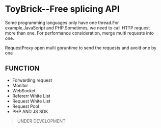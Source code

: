 # ToyBrick--Free splicing API
Some programming languages only have one thread.For example,JavaScript and PHP.Sometimes, we need to call HTTP request more than one. For performance consideration, merge multi requests into one.

RequestProxy open multi goruntime to send the requests and avoid one by one

## FUNCTION
* Forwarding request
* Monitor
* WebSocket
* Refererr White List
* Request White List
* Request Pool
* PHP AND JS SDK

> UNDER DEVELOPMENT
